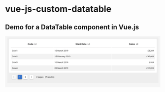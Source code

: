 # vue-js-custom-datatable

## Demo for a DataTable component in Vue.js

![This is an image](https://github.com/shunmau/vue-js-custom-datatable/blob/master/public/capture.png)
